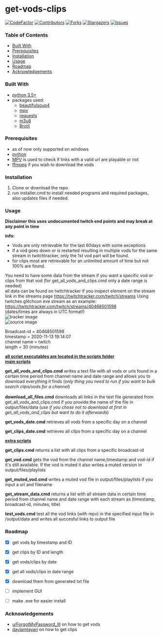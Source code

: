 # get-vods-clips #

<!-- PROJECT SHIELDS -->
<!--
*** Using markdown "reference style" links for readability.
*** Reference links are enclosed in brackets [ ] instead of parentheses ( ).
*** See the bottom of this document for the declaration of the reference variables
*** for contributors-url, forks-url, etc. This is an optional, concise syntax you may use.
*** https://www.markdownguide.org/basic-syntax/#reference-style-links
-->
[![CodeFactor][codefactor-shield]][codefactor-url]
[![Contributors][contributors-shield]][contributors-url]
[![Forks][forks-shield]][forks-url]
[![Stargazers][stars-shield]][stars-url]
[![Issues][issues-shield]][issues-url]

<!-- TABLE OF CONTENTS -->
### Table of Contents


* [Built With](#built-with)
* [Prerequisites](#prerequisites)
* [Installation](#installation)
* [Usage](#usage)
* [Roadmap](#roadmap)
* [Acknowledgements](#acknowledgements)


### Built With

* [python 3.5+](https://www.python.org/downloads/)
* packages used:
  * [beautifulsoup4](https://pypi.org/project/beautifulsoup4/)
  * [mpv](https://pypi.org/project/mpv/)
  * [requests](https://pypi.org/project/requests/)
  * [m3u8](https://pypi.org/project/m3u8/)
  * [Brotli](https://pypi.org/project/Brotli/)


### Prerequisites

* as of now only supported on windows
* [python](https://www.python.org/downloads/)
* [MPV](https://mpv.io/) is used to check if links with a valid url are playable or not
* [ffmpeg](https://ffmpeg.org/download.html#build-windows) if you wish to download the vods

### Installation

1. Clone or download the repo
2. run installer.cmd to install needed programs and required packages, also updates files if needed.


<!-- USAGE EXAMPLES -->
### Usage

**Disclaimer this uses undocumented twitch end points and may break at any point in time** <br> 

**info:** <br> 
- Vods are only retrievable for the last 60days with some exceptions <br> 
- If a vod goes down or is restarted resulting in multiple vods for the same stream in twitchtracker, only the 1st vod part will be found. <br> 
- for clips most are retrievable for an unlimited amount of time but not 100% are found. <br> 

You need to have some data from the stream if you want a specific vod or clips from that vod (for get_all_vods_and_clips.cmd only a date range is needed) <br>
all data can be found on twitchtracker if you inspect element on the stream link in the streams page https://twitchtracker.com/twitch/streams
Using twitches glitchcon eve stream as an example: https://twitchtracker.com/twitch/streams/40468501598 <br>
(dates/times are always in UTC format!) <br>
![tracker image][tracker-url] <br>
![source image][source-url] <br>

Broadcast-id = 40468501598 <br>
timestamp = 2020-11-13 19:14:07 <br>
channel name = twitch <br>
length = 30 (minutes) <br>

**<ins>all script executables are located in the scripts folder </ins>** <br>
**<ins>main scripts</ins>**

**get_all_vods_and_clips.cmd** writes a text file with all vods or urls found in a certain time period from channel name and date range and allows you to download everything it finds (*only thing you need to run if you want to bulk search clips/vods for a channel*)
<br>
<br>
**download_all_files.cmd** downloads all links in the text file generated from get_all_vods_and_clips.cmd if you provide the name of the file in output/files/data (*use if you chose not to download at first in get_all_vods_and_clips but want to do it afterwards*)

**get_vods_date.cmd** retrieves all vods from a specific day on a channel

**get_clips_date.cmd** retrieves all clips from a specific day on a channel

**<ins>extra scripts</ins>** <br>

**get_clips.cmd** returns a list with all clips from a specific broadcast-id

**get_vod.cmd** gets the vod from the channel name,timestamp and vod-id if it's still available. If the vod is muted it also writes a muted version in output/files/playlists

**get_muted_vod.cmd** writes a muted vod file in output/files/playlists if you input a url and filename

**get_stream_data.cmd** returns a list with all stream data in certain time period from channel name and date range with each stream as (timestamp, broadcast-id, minutes, title)

**test_vods.cmd** test all the vod links (with mpv) in the specified input file in /output/data and writes all succesful links to output file


<!-- ROADMAP -->
### Roadmap
* [x] get vods by timestamp and ID
* [x] get clips by ID and length
* [x] get vods/clips by date
* [x] get all vods/clips in date range
* [x] download them from generated txt file
* [ ] implement GUI
* [ ] make .exe for easier install


<!-- ACKNOWLEDGEMENTS -->
### Acknowledgements

* [u/ForgotMyPassword_III](https://www.reddit.com/r/LivestreamFail/comments/js6sf3/geeken_monkaw_deleted_vods_still_accessible/gbxwj0x?utm_source=share&utm_medium=web2x&context=3) on how to get vods
* [daylamtayari](https://github.com/daylamtayari) on how to get clips





<!-- MARKDOWN LINKS & IMAGES -->
<!-- https://www.markdownguide.org/basic-syntax/#reference-style-links -->
[codefactor-shield]: https://www.codefactor.io/repository/github/loomkoom/get-vods-clips/badge
[codefactor-url]: https://www.codefactor.io/repository/github/loomkoom/get-vods-clips
[contributors-shield]: https://img.shields.io/github/contributors/loomkoom/get-vods-clips.svg?style=flat-square
[contributors-url]: https://github.com/loomkoomget-vods-clips/graphs/contributors
[forks-shield]: https://img.shields.io/github/forks/loomkoom/get-vods-clips.svg?style=flat-square
[forks-url]: https://github.com/loomkoom/get-vods-clips/network/members
[stars-shield]: https://img.shields.io/github/stars/loomkoom/get-vods-clips.svg?style=flat-square
[stars-url]: https://github.com/loomkoom/get-vods-clips/stargazers
[issues-shield]: https://img.shields.io/github/issues/loomkoom/get-vods-clips.svg?style=flat-square
[issues-url]: https://github.com/loomkoom/get-vods-clips/issues
[source-url]: https://i.imgur.com/p1ZN35k.png
[tracker-url]: https://i.imgur.com/D6E5h0Z.png
